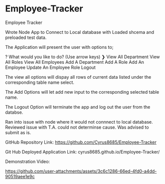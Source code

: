 # Employee-Tracker
Employee Tracker

Wrote Node App to Connect to Local database with Loaded shcema and preloaded test data.

The Application will present the user with options to;

? What would you like to do? (Use arrow keys)
❯ View All Department 
  View All Roles 
  View All Employees 
  Add A Department 
  Add A Role 
  Add An Employee 
  Update An Employee Role 
  Logout

The view all options will dispay all rows of current data listed under the corresponding table name select.

The Add Options will let add new input to the corresponding selected table name.

The Logout Option will terminate the app and log out the user from the databse.

Ran into issue with node where it would not connnect to local database. Reviewed issue with T.A. could not determinse cause. Was advised to submit as is.

GitHub Repository Link: https://github.com/Cyrus8685/Employee-Tracker

Git Hub Deployed Application Link: cyrus8685.github.io/Employee-Tracker/

Demonstration Video:

https://github.com/user-attachments/assets/3c6c1286-66ed-4fd0-a4dd-90519aee1e9c
